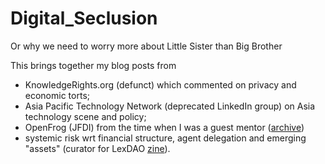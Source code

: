 # Digital_Seclusion
Or why we need to worry more about Little Sister than Big Brother

This brings together my blog posts from
* KnowledgeRights.org (defunct) which commented on privacy and economic torts;
* Asia Pacific Technology Network (deprecated LinkedIn group) on Asia technology scene and policy;
* OpenFrog (JFDI) from the time when I was a guest mentor ([archive](https://groups.google.com/g/openfrog/search?q=drllau))
* systemic risk wrt financial structure, agent delegation and emerging "assets" (curator for LexDAO [zine](https://www.paragraph.xyz/LexDAO)).
